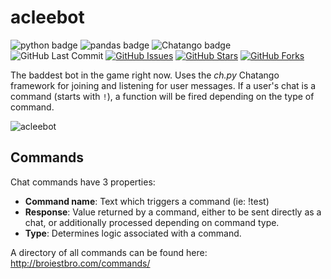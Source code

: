 # acleebot

![python badge](https://img.shields.io/badge/python-3.7-blue.svg?longCache=true&style=flat-square)
![pandas badge](https://img.shields.io/badge/pandas-0.24.0-blue.svg?longCache=true&style=flat-square)
![Chatango badge](https://img.shields.io/badge/platform-Chatango-lightgray.svg?longCache=true&style=flat-square)
![GitHub Last Commit](https://img.shields.io/github/last-commit/google/skia.svg?style=flat-square&colorA=36363e&logo=GitHub)
[![GitHub Issues](https://img.shields.io/github/issues/toddbirchard/acleebot.svg?style=flat-square&colorB=daa000&colorA=36363e&logo=GitHub)](https://github.com/toddbirchard/acleebot/issues)
[![GitHub Stars](https://img.shields.io/github/stars/toddbirchard/acleebot.svg?style=flat-square&colorB=daa000&colorA=36363e&logo=GitHub)](https://github.com/toddbirchard/acleebot/stargazers)
[![GitHub Forks](https://img.shields.io/github/forks/toddbirchard/acleebot.svg?style=flat-square&colorB=FCC624&colorA=36363e&logo=GitHub)](https://github.com/toddbirchard/acleebot/network)

The baddest bot in the game right now. Uses the *ch.py* Chatango framework for joining and listening for user messages. If a user's chat is a command (starts with `!`), a function will be fired depending on the type of command.

![acleebot](https://github.com/toddbirchard/acleebot/blob/master/img/acleebot.jpg)

## Commands

Chat commands have 3 properties: 
* **Command name**: Text which triggers a command (ie: !test)
* **Response**: Value returned by a command, either to be sent directly as a chat, or additionally processed depending on command type.
* **Type**: Determines logic associated with a command.

A directory of all commands can be found here: http://broiestbro.com/commands/
